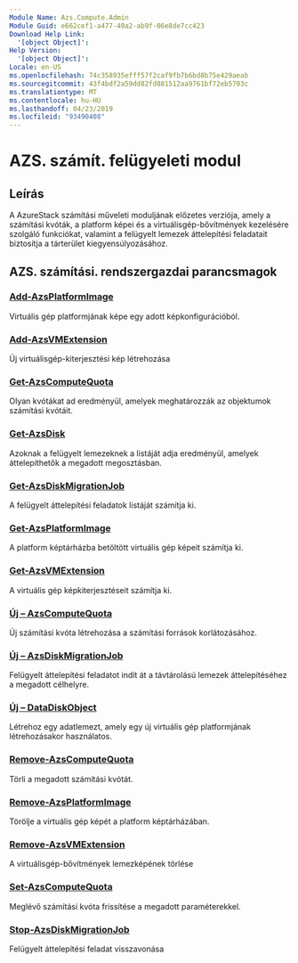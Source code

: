 ```yaml
---
Module Name: Azs.Compute.Admin
Module Guid: e662cef1-a477-40a2-ab9f-06e8de7cc423
Download Help Link:
  '[object Object]': 
Help Version:
  '[object Object]': 
Locale: en-US
ms.openlocfilehash: 74c358935efff57f2caf9fb7b6bd8b75e429aeab
ms.sourcegitcommit: 43f4bdf2a59dd82fd881512aa9761bf72eb5703c
ms.translationtype: MT
ms.contentlocale: hu-HU
ms.lasthandoff: 04/23/2019
ms.locfileid: "93490408"
---
```

# AZS. számít. felügyeleti modul
## Leírás
A AzureStack számítási műveleti moduljának előzetes verziója, amely a számítási kvóták, a platform képei és a virtuálisgép-bővítmények kezelésére szolgáló funkciókat, valamint a felügyelt lemezek áttelepítési feladatait biztosítja a tárterület kiegyensúlyozásához.

## AZS. számítási. rendszergazdai parancsmagok
### [Add-AzsPlatformImage](Add-AzsPlatformImage.md)
Virtuális gép platformjának képe egy adott képkonfigurációból.

### [Add-AzsVMExtension](Add-AzsVMExtension.md)
Új virtuálisgép-kiterjesztési kép létrehozása

### [Get-AzsComputeQuota](Get-AzsComputeQuota.md)
Olyan kvótákat ad eredményül, amelyek meghatározzák az objektumok számítási kvótáit.

### [Get-AzsDisk](Get-AzsDisk.md)
Azoknak a felügyelt lemezeknek a listáját adja eredményül, amelyek áttelepíthetők a megadott megosztásban.

### [Get-AzsDiskMigrationJob](Get-AzsDiskMigrationJob.md)
A felügyelt áttelepítési feladatok listáját számítja ki.

### [Get-AzsPlatformImage](Get-AzsPlatformImage.md)
A platform képtárházba betöltött virtuális gép képeit számítja ki.

### [Get-AzsVMExtension](Get-AzsVMExtension.md)
A virtuális gép képkiterjesztéseit számítja ki.

### [Új – AzsComputeQuota](New-AzsComputeQuota.md)
Új számítási kvóta létrehozása a számítási források korlátozásához.

### [Új – AzsDiskMigrationJob](New-AzsDiskMigrationJob.md)
Felügyelt áttelepítési feladatot indít át a távtárolású lemezek áttelepítéséhez a megadott célhelyre.

### [Új – DataDiskObject](New-DataDiskObject.md)
Létrehoz egy adatlemezt, amely egy új virtuális gép platformjának létrehozásakor használatos.

### [Remove-AzsComputeQuota](Remove-AzsComputeQuota.md)
Törli a megadott számítási kvótát.

### [Remove-AzsPlatformImage](Remove-AzsPlatformImage.md)
Törölje a virtuális gép képét a platform képtárházában.

### [Remove-AzsVMExtension](Remove-AzsVMExtension.md)
A virtuálisgép-bővítmények lemezképének törlése

### [Set-AzsComputeQuota](Set-AzsComputeQuota.md)
Meglévő számítási kvóta frissítése a megadott paraméterekkel.

### [Stop-AzsDiskMigrationJob](Stop-AzsDiskMigrationJob.md)
Felügyelt áttelepítési feladat visszavonása

